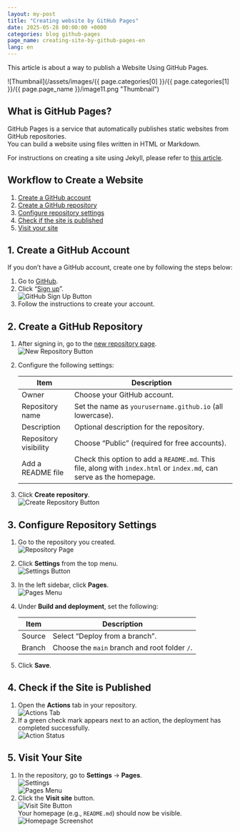 ```yaml
---
layout: my-post
title: "Creating website by GitHub Pages"
date: 2025-05-28 00:00:00 +0000
categories: blog github-pages
page_name: creating-site-by-github-pages-en
lang: en
---
```


This article is about a way to publish a Website Using GitHub Pages.

![Thumbnail](/assets/images/{{ page.categories[0] }}/{{ page.categories[1] }}/{{ page.page_name }}/image11.png "Thumbnail")

## What is GitHub Pages?

GitHub Pages is a service that automatically publishes static websites from GitHub repositories.  
You can build a website using files written in HTML or Markdown.  

For instructions on creating a site using Jekyll, please refer to [this article](/blog/github-pages/creating-site-by-github-pages-with-jekyll-en).

## Workflow to Create a Website

1. [Create a GitHub account](#1-create-a-github-account)  
2. [Create a GitHub repository](#2-create-a-github-repository)  
3. [Configure repository settings](#3-configure-repository-settings)  
4. [Check if the site is published](#4-check-if-the-site-is-published)  
5. [Visit your site](#5-visit-your-site)

## 1. Create a GitHub Account

If you don’t have a GitHub account, create one by following the steps below:

1. Go to [GitHub](https://github.com/).  
2. Click “[Sign up](https://github.com/signup)”.  
   ![GitHub Sign Up Button](/assets/images/blog/github-pages/creating-site-by-github-pages/image1.png "GitHub Sign Up Button")
3. Follow the instructions to create your account.

## 2. Create a GitHub Repository

1. After signing in, go to the [new repository page](https://github.com/new).  
   ![New Repository Button](/assets/images/blog/github-pages/creating-site-by-github-pages/image2.png)
2. Configure the following settings:

    | Item              | Description |
    |-------------------|-------------|
    | Owner             | Choose your GitHub account. |
    | Repository name   | Set the name as `yourusername.github.io` (all lowercase). |
    | Description       | Optional description for the repository. |
    | Repository visibility | Choose “Public” (required for free accounts). |
    | Add a README file | Check this option to add a `README.md`. This file, along with `index.html` or `index.md`, can serve as the homepage. |

3. Click **Create repository**.  
   ![Create Repository Button](/assets/images/blog/github-pages/creating-site-by-github-pages/image3.png)

## 3. Configure Repository Settings

1. Go to the repository you created.  
   ![Repository Page](/assets/images/blog/github-pages/creating-site-by-github-pages/image4.png)
2. Click **Settings** from the top menu.  
   ![Settings Button](/assets/images/blog/github-pages/creating-site-by-github-pages/image5.png)
3. In the left sidebar, click **Pages**.  
   ![Pages Menu](/assets/images/blog/github-pages/creating-site-by-github-pages/image6.png)
4. Under **Build and deployment**, set the following:

    | Item   | Description |
    |--------|-------------|
    | Source | Select “Deploy from a branch”. |
    | Branch | Choose the `main` branch and root folder `/`. |

5. Click **Save**.

## 4. Check if the Site is Published

1. Open the **Actions** tab in your repository.  
   ![Actions Tab](/assets/images/blog/github-pages/creating-site-by-github-pages/image9.png)
2. If a green check mark appears next to an action, the deployment has completed successfully.  
   ![Action Status](/assets/images/blog/github-pages/creating-site-by-github-pages/image10.png)

## 5. Visit Your Site

1. In the repository, go to **Settings** → **Pages**.  
   ![Settings](/assets/images/blog/github-pages/creating-site-by-github-pages/image5.png)  
   ![Pages Menu](/assets/images/blog/github-pages/creating-site-by-github-pages/image6.png)
2. Click the **Visit site** button.  
   ![Visit Site Button](/assets/images/blog/github-pages/creating-site-by-github-pages/image7.png)  
   Your homepage (e.g., `README.md`) should now be visible.  
   ![Homepage Screenshot](/assets/images/blog/github-pages/creating-site-by-github-pages/image8.png)
